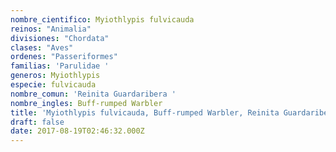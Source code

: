 ```yaml
---
nombre_cientifico: Myiothlypis fulvicauda
reinos: "Animalia"
divisiones: "Chordata"
clases: "Aves"
ordenes: "Passeriformes"
familias: 'Parulidae '
generos: Myiothlypis
especie: fulvicauda
nombre_comun: 'Reinita Guardaribera '
nombre_ingles: Buff-rumped Warbler
title: 'Myiothlypis fulvicauda, Buff-rumped Warbler, Reinita Guardaribera '
draft: false
date: 2017-08-19T02:46:32.000Z
---
```


